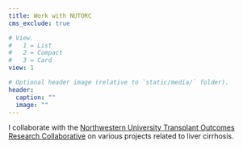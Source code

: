 ```yaml
---
title: Work with NUTORC 
cms_exclude: true

# View.
#   1 = List
#   2 = Compact
#   3 = Card
view: 1

# Optional header image (relative to `static/media/` folder).
header:
  caption: ""
  image: ""
---
```

I collaborate with the [Northwestern University Transplant Outcomes Research Collaborative](https://www.feinberg.northwestern.edu/sites/nutorc/index.html) on various projects related to liver cirrhosis.
